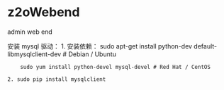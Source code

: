 # z2oWebend
admin web end

安装 mysql 驱动：
    1. 安装依赖：
        sudo apt-get install python-dev default-libmysqlclient-dev # Debian / Ubuntu
        
        sudo yum install python-devel mysql-devel # Red Hat / CentOS

    2. sudo pip install mysqlclient